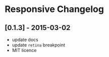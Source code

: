 # Responsive Changelog

## [0.1.3] - 2015-03-02

* update docs
* update `retina` breakpoint
* MIT licence
